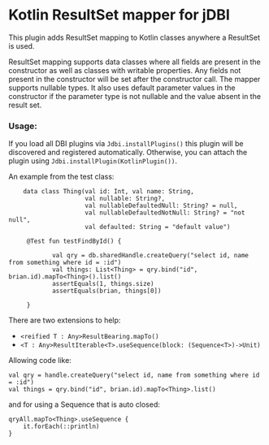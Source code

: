 Kotlin ResultSet mapper for jDBI
================================

This plugin adds ResultSet mapping to Kotlin classes anywhere a ResultSet is used.

ResultSet mapping supports data classes where all fields are present in the constructor as well as classes with 
writable properties. Any fields not present in the constructor will be set after the constructor call.
The mapper supports nullable types.  It also uses default parameter values in 
the constructor if the parameter type is not nullable and the value absent in the result set.


### Usage:

If you load all DBI plugins via
`Jdbi.installPlugins()` this plugin will be discovered and registered automatically.
Otherwise, you can attach the plugin using `Jdbi.installPlugin(KotlinPlugin())`.

An example from the test class:

```
    data class Thing(val id: Int, val name: String,
                     val nullable: String?,
                     val nullableDefaultedNull: String? = null,
                     val nullableDefaultedNotNull: String? = "not null",
                     val defaulted: String = "default value")

     @Test fun testFindById() {
    
            val qry = db.sharedHandle.createQuery("select id, name from something where id = :id")
            val things: List<Thing> = qry.bind("id", brian.id).mapTo<Thing>().list()
            assertEquals(1, things.size)
            assertEquals(brian, things[0])
    
     } 
```

There are two extensions to help:

* `<reified T : Any>ResultBearing.mapTo()`
* `<T : Any>ResultIterable<T>.useSequence(block: (Sequence<T>)->Unit)` 

Allowing code like:

```
val qry = handle.createQuery("select id, name from something where id = :id")
val things = qry.bind("id", brian.id).mapTo<Thing>.list()
```

and for using a Sequence that is auto closed:

```
qryAll.mapTo<Thing>.useSequence {
    it.forEach(::println)
}
```

